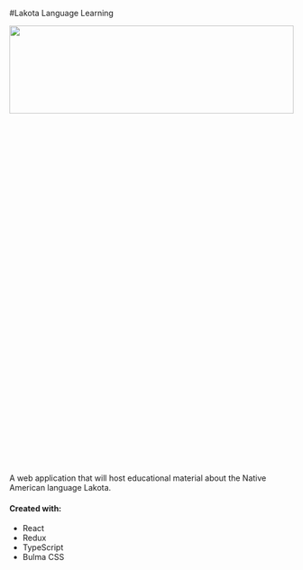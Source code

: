 #Lakota Language Learning

<p align="center">
  <img width="100%" height="20%" src="https://upload.wikimedia.org/wikipedia/commons/thumb/9/98/Lakota_Beaded_Saddle_Belt_01.jpg/2880px-Lakota_Beaded_Saddle_Belt_01.jpg">
</p>

A web application that will host educational material about the Native American language Lakota.

<h4>Created with:</h4>

- React
- Redux
- TypeScript
- Bulma CSS
